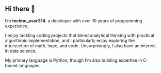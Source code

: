 ## Hi there 👋

I’m **techno_user314**, a developer with over 10 years of programming experience. 
  
I enjoy tackling coding projects that blend analytical thinking with practical algorithmic implementation, and I particularly enjoy exploring the intersection of math, logic, and code. Unsurprisingly, I also have an interest in data science.  
  
My primary language is Python, though I’m also building expertise in C-based languages.
